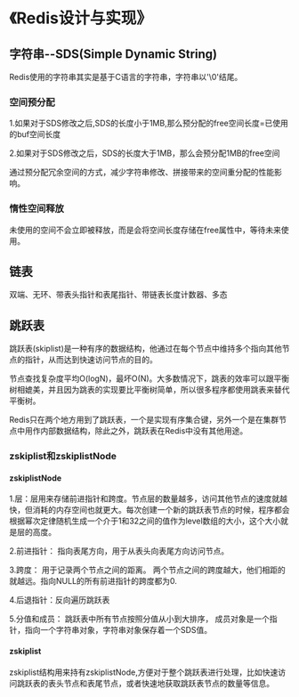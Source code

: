 # 《Redis设计与实现》

## 字符串--SDS(Simple Dynamic String)

Redis使用的字符串其实是基于C语言的字符串，字符串以'\0'结尾。

### 空间预分配

1.如果对于SDS修改之后,SDS的长度小于1MB,那么预分配的free空间长度=已使用的buf空间长度

2.如果对于SDS修改之后，SDS的长度大于1MB，那么会预分配1MB的free空间

通过预分配冗余空间的方式，减少字符串修改、拼接带来的空间重分配的性能影响。

### 惰性空间释放

未使用的空间不会立即被释放，而是会将空间长度存储在free属性中，等待未来使用。

## 链表

双端、无环、带表头指针和表尾指针、带链表长度计数器、多态

## 跳跃表

跳跃表(skiplist)是一种有序的数据结构，他通过在每个节点中维持多个指向其他节点的指针，从而达到快速访问节点的目的。

节点查找复杂度平均O(logN)，最坏O(N)。大多数情况下，跳表的效率可以跟平衡树相媲美，并且因为跳表的实现要比平衡树简单，所以很多程序都使用跳表来替代平衡树。

Redis只在两个地方用到了跳跃表，一个是实现有序集合键，另外一个是在集群节点中用作内部数据结构，除此之外，跳跃表在Redis中没有其他用途。

### zskiplist和zskiplistNode

#### zskiplistNode

1.层：层用来存储前进指针和跨度。节点层的数量越多，访问其他节点的速度就越快，但消耗的内存空间也就更大。每次创建一个新的跳跃表节点的时候，程序都会根据幂次定律随机生成一个介于1和32之间的值作为level数组的大小，这个大小就是层的高度。

2.前进指针： 指向表尾方向，用于从表头向表尾方向访问节点。

3.跨度： 用于记录两个节点之间的距离。 两个节点之间的跨度越大，他们相距的就越远。指向NULL的所有前进指针的跨度都为0.

4.后退指针：反向遍历跳跃表

5.分值和成员： 跳跃表中所有节点按照分值从小到大排序， 成员对象是一个指针，指向一个字符串对象，字符串对象保存着一个SDS值。

#### zskiplist

zskiplist结构用来持有zskiplistNode,方便对于整个跳跃表进行处理，比如快速访问跳跃表的表头节点和表尾节点，或者快速地获取跳跃表节点的数量等信息。

